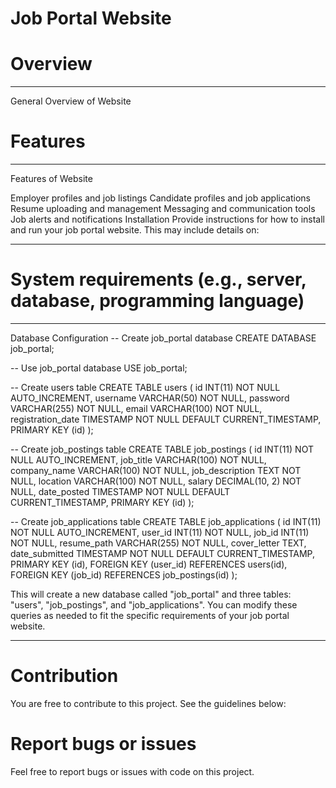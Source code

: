 # Job Portal Website

# Overview

---

General Overview of Website

# Features

---

Features of Website

Employer profiles and job listings
Candidate profiles and job applications
Resume uploading and management
Messaging and communication tools
Job alerts and notifications
Installation
Provide instructions for how to install and run your job portal website. This may include details on:

---

# System requirements (e.g., server, database, programming language)

---

Database Configuration
-- Create job_portal database
CREATE DATABASE job_portal;

-- Use job_portal database
USE job_portal;

-- Create users table
CREATE TABLE users (
id INT(11) NOT NULL AUTO_INCREMENT,
username VARCHAR(50) NOT NULL,
password VARCHAR(255) NOT NULL,
email VARCHAR(100) NOT NULL,
registration_date TIMESTAMP NOT NULL DEFAULT CURRENT_TIMESTAMP,
PRIMARY KEY (id)
);

-- Create job_postings table
CREATE TABLE job_postings (
id INT(11) NOT NULL AUTO_INCREMENT,
job_title VARCHAR(100) NOT NULL,
company_name VARCHAR(100) NOT NULL,
job_description TEXT NOT NULL,
location VARCHAR(100) NOT NULL,
salary DECIMAL(10, 2) NOT NULL,
date_posted TIMESTAMP NOT NULL DEFAULT CURRENT_TIMESTAMP,
PRIMARY KEY (id)
);

-- Create job_applications table
CREATE TABLE job_applications (
id INT(11) NOT NULL AUTO_INCREMENT,
user_id INT(11) NOT NULL,
job_id INT(11) NOT NULL,
resume_path VARCHAR(255) NOT NULL,
cover_letter TEXT,
date_submitted TIMESTAMP NOT NULL DEFAULT CURRENT_TIMESTAMP,
PRIMARY KEY (id),
FOREIGN KEY (user_id) REFERENCES users(id),
FOREIGN KEY (job_id) REFERENCES job_postings(id)
);

This will create a new database called "job_portal" and three tables: "users", "job_postings", and "job_applications". You can modify these queries as needed to fit the specific requirements of your job portal website.

---

# Contribution

You are free to contribute to this project. See the guidelines below:

# Report bugs or issues

Feel free to report bugs or issues with code on this project.
